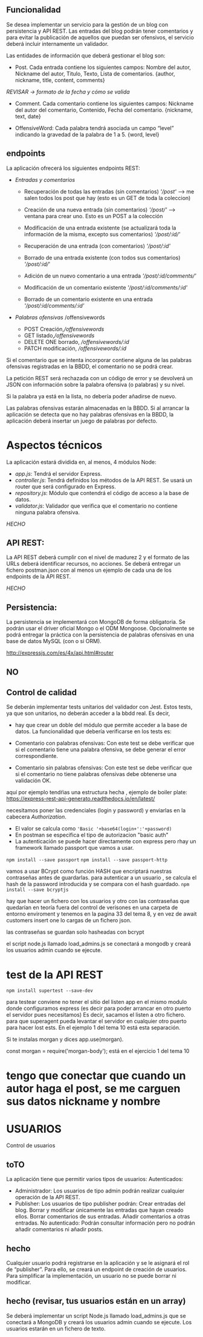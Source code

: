 ## Funcionalidad
Se desea implementar un servicio para la gestión de un blog con persistencia y API REST. Las entradas del blog podrán tener comentarios y para evitar la publicación de aquellos que puedan ser ofensivos, el servicio deberá incluir internamente un validador.

Las entidades de información que deberá gestionar el blog son:


- Post. Cada entrada contiene los siguientes campos: Nombre del autor, Nickname del autor, Titulo, Texto, Lista de comentarios. {author, nickname, title, content, comments}

*REVISAR -> formato de la fecha y cómo se valida*

- Comment. Cada comentario contiene los siguientes campos: Nickname del autor del comentario, Contenido, Fecha del comentario. {nickname, text, date}

- OffensiveWord: Cada palabra tendrá asociada un campo “level” indicando la gravedad de la palabra de 1 a 5.
    {word, level}

## endpoints
La aplicación ofrecerá los siguientes endpoints REST:

- *Entradas y comentarios*

    - Recuperación de todas las entradas (sin comentarios)
    *'/post'* --> me salen todos los post que hay (esto es un GET de toda la coleccion)

    - Creación de una nueva entrada (sin comentarios)
    *'/post/'* --> ventana para crear uno. Esto es un POST a la colección

    - Modificación de una entrada existente (se actualizará toda la información de la misma, excepto sus comentarios)
    *'/post/:id/'*

    - Recuperación de una entrada (con comentarios)
    *'/post/:id'*

    - Borrado de una entrada existente (con todos sus comentarios)
    *'/post/:id/*'

    - Adición de un nuevo comentario a una entrada
    *'/post/:id/comments/'*

    - Modificación de un comentario existente
    *'/post/:id/comments/:id'*

    - Borrado de un comentario existente en una entrada
    *'/post/:id/comments/:id'*

- *Palabras ofensivas*
    /offensivewords    
    - POST Creación,*/offensivewords*
    - GET listado,*/offensivewords*
    - DELETE ONE borrado, */offensivewords/:id*
    - PATCH modificación, */offensivewords/:id*


Si el comentario que se intenta incorporar contiene alguna de las palabras ofensivas registradas en la BBDD, el comentario no se podrá crear.

La petición REST será rechazada con un código de error y se devolverá un JSON con información sobre la palabra ofensiva (o palabras) y su nivel.

Si la palabra ya está en la lista, no debería poder añadirse de nuevo.

Las palabras ofensivas estarán almacenadas en la BBDD. Si al arrancar la aplicación se detecta que no hay palabras ofensivas en la BBDD, la aplicación deberá insertar un juego de palabras por defecto.


# Aspectos técnicos
La aplicación estará dividida en, al menos, 4 módulos Node: 
- *app.js*: Tendrá el servidor Express. 
- *controller.js*: Tendrá definidos los métodos de la API REST. Se usará un router que será configurado en Express.
- *repository.js*: Módulo que contendrá el código de acceso a la base de datos.
- *validator.js*: Validador que verifica que el comentario no contiene ninguna palabra ofensiva.


*HECHO*
## API REST:
La API REST deberá cumplir con el nivel de madurez 2 y el formato de las URLs deberá identificar recursos, no acciones.
Se deberá entregar un fichero postman.json con al menos un ejemplo de cada una de los endpoints de la API REST.

*HECHO*

## Persistencia:
La persistencia se implementará con MongoDB de forma obligatoria. Se podrán usar el driver oficial Mongo o el ODM Mongoose.
Opcionalmente se podrá entregar la práctica con la persistencia de palabras ofensivas en una base de datos MySQL (con o si ORM).


 http://expressjs.com/es/4x/api.html#router

## NO
## Control de calidad
Se deberán implementar tests unitarios del validador con Jest. Estos tests, ya que son unitarios, no deberán acceder a la bbdd real. Es decir, 

- hay que crear un doble del módulo que permite acceder a la base de datos. La funcionalidad que debería verificarse en los tests es:

- Comentario con palabras ofensivas: Con este test se debe verificar que si el comentario tiene una palabra ofensiva, se debe generar el error correspondiente. 

- Comentario sin palabras ofensivas: Con este test se debe verificar que si el comentario no tiene palabras ofensivas debe obtenerse una validación OK.


aquí por ejemplo tendŕias una estructura hecha , ejemplo de boiler plate: https://express-rest-api-generato.readthedocs.io/en/latest/ 

necesitamos poner las credenciales (login y password) y enviarlas en la cabecera *Authorization*.

- El valor se calcula como `'Basic '+base64(login+':'+password)`
- En postman se especifica el tipo de autorizacion "basic auth"
- La autenticación se puede hacer directamente con express pero rhay un framework llamado passport que vamos a usar.

`npm install --save passport`
`npm install --save passport-http`

vamos a usar BCrypt como función HASH que encriptará nuestras contraseñas antes de guardarlas.
para autenticar a un usuario , se calcula el hash de la password introducida y se compara con el hash guardado.
`npm install --save bcryptjs`


hay que hacer un fichero con los usuarios y otro con las contraseñas que quedarían en teoría fuera del control de verisones en una carpeta de entorno enviroment
y tenemos en la pagina 33 del tema 8, y en vez de await customers insert one lo cargas de un fichero json.

las contraseñas se guardan solo hasheadas con bcrypt

el script node.js llamado load_admins.js se conectará a mongodb y creará los usuarios admin cuando se ejecute.

# test de la API REST
`npm install supertest --save-dev`

para testear conviene no tener el sitio del listen app en el mismo modulo donde configuramos express (es decir para poder arrancar en otro puerto el servidor pues necesitamos) Es decir, sacamos el listen a otro fichero. para que superagent pueda levantar el servidor en cualquier otro puerto para hacer lost ests. En el ejemplo 1 del tema 10 está esta separación. 

Si te instalas morgan y dices app.use(morgan).

const morgan = require('morgan-body');
está en el ejercicio 1 del tema 10

 # tengo que conectar que cuando un autor haga el post, se me carguen sus datos nickname y nombre

 # USUARIOS

 Control de usuarios
## toTO
La aplicación tiene que permitir varios tipos de usuarios:
Autenticados:
- Administrador: Los usuarios de tipo admin podrán realizar cualquier operación de la API REST.
- Publisher: Los usuarios de tipo publisher podrán:
    Crear entradas del blog. 
    Borrar y modificar únicamente las entradas que hayan creado ellos.
    Borrar comentarios de sus entradas.
    Añadir comentarios a otras entradas.
No autenticado: Podrán consultar información pero no podrán añadir comentarios ni añadir posts.

## hecho
Cualquier usuario podrá registrarse en la aplicación y se le asignará el rol de “publisher”.  Para ello, se creará un endpoint de creación de usuarios. Para simplificar la implementación, un usuario no se puede borrar ni modificar.

## hecho (revisar, tus usuarios están en un array)
Se deberá implementar un script Node.js llamado load_admins.js que se conectará a MongoDB y creará los usuarios admin cuando se ejecute. Los usuarios estarán en un fichero de texto.